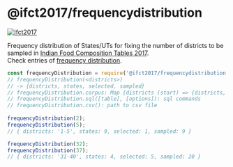 # @ifct2017/frequencydistribution

[![ifct2017](http://ninindia.org/images/ifct_2017.png)](https://www.npmjs.com/package/ifct2017)

Frequency distribution of States/UTs for fixing the number of districts to be sampled in [Indian Food Composition Tables 2017].<br>
Check entries of [frequency distribution].

```javascript
const frequencyDistribution = require('@ifct2017/frequencydistribution');
// frequencyDistribution(<districts>)
// -> {districts, states, selected, sampled}
// frequencyDistribution.corpus: Map {districts (start) => {districts, states, selected, sampled}}
// frequencyDistribution.sql([table], [options]): sql commands
// frequencyDistribution.csv(): path to csv file
 
frequencyDistribution(2);
frequencyDistribution(5);
// { districts: '1-5', states: 9, selected: 1, sampled: 9 }

frequencyDistribution(32);
frequencyDistribution(37);
// { districts: '31-40', states: 4, selected: 5, sampled: 20 }
```


[Indian Food Composition Tables 2017]: http://ifct2017.com/
[frequency distribution]: https://github.com/ifct2017/frequencydistribution/blob/master/index.csv
